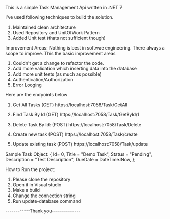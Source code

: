 This is a simple Task Management Api written in .NET 7 

I've used following techniques to build the solution.

1. Maintained clean architecture
2. Used Repository and UnitOfWork Pattern
3. Added Unit test (thats not sufficient though)


Improvement Areas:
Nothing is best in softwae engineering. There always a scope to improve. This the basic improvement areas

1. Couldn't get a change to refactor the code.
2. Add more validation which inserting data into the database
3. Add more unit tests (as much as possible)
4. Authentication/Authorization
5. Error Looging



Here are the endpoints below

1. Get All Tasks (GET)
  https://localhost:7058/Task/GetAll

2. Find Task By Id (GET)
   https://localhost:7058/Task/GetById/1

3. Delete Task By Id: (POST)
   https://localhost:7058/Task/Delete

4. Create new task (POST)
    https://localhost:7058/Task/create

5. Update existing task (POST)
   https://localhost:7058/Task/update

Sample Task Object:
{
    Id= 0,
    Title = "Demo Task",
    Status = "Pending",
    Description = "Test Description",
    DueDate = DateTime.Now,
};


How to Run the project:

1. Please clone the repository
2. Open it in Visual studio
3. Make a build
4. Change the connection string
5. Run update-database command

------------Thank you--------------
